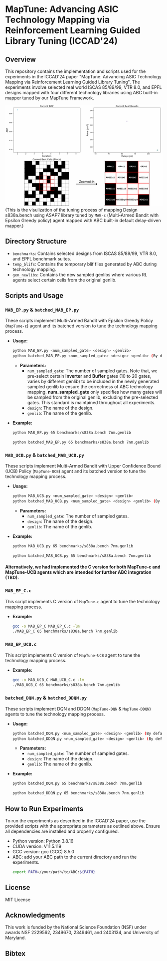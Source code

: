 # MapTune: Advancing ASIC Technology Mapping via Reinforcement Learning Guided Library Tuning (ICCAD'24)

## Overview
This repository contains the implementation and scripts used for the experiments in the ICCAD'24 paper "MapTune: Advancing ASIC Technology Mapping via Reinforcement Learning Guided Library Tuning". The experiments involve selected real world ISCAS 85/89/99, VTR 8.0, and EPFL designs mapped with four different technology libraries using ABC built-in mapper tuned by our MapTune Framework.

![Combined Animation](./s838a_65_7nm.gif)
(This is the visulization of the tuning process of mapping Design s838a.bench using ASAP7 library tuned by `MAB-ε` (Multi-Armed Bandit with Epsilon Greedy policy) agent mapped with ABC built-in default delay-driven mapper.)

## Directory Structure
- `benchmarks`: Contains selected designs from ISCAS 85/89/99, VTR 8.0, and EPFL benchmark suites.
- `temp_blifs`: Contains the temporary blif files generated by ABC during technology mapping.
- `gen_newlibs`: Contains the new sampled genlibs where various RL agents select certain cells from the original genlib.

## Scripts and Usage

### `MAB_EP.py` & `batched_MAB_EP.py`
These scripts implement Multi-Armed Bandit with Epsilon Greedy Policy (`MapTune-ε`) agent and its batched version to tune the technology mapping process. 
- **Usage:** 
  ```bash
  python MAB_EP.py <num_sampled_gate> <design> <genlib>
  python batched_MAB_EP.py <num_sampled_gate> <design> <genlib> (By default, BS = 10)
  ```
  - **Parameters:**
    - `num_sampled_gate`: The number of sampled gates. Note that, we pre-select certain **Inverter** and **Buffer** gates (10 to 20 gates, varies by different genlib) to be included in the newly generated sampled genlib to ensure the correctness of ABC technology mapping. **num_sampled_gate** only specifies how many gates will be sampled from the original genlib, excluding the pre-selected gates. This standard is maintained throughout all experiments.
    - `design`: The name of the design.
    - `genlib`: The name of the genlib.

- **Example:**
  ```bash
  python MAB_EP.py 65 benchmarks/s838a.bench 7nm.genlib
  ```
  ```bash
  python batched_MAB_EP.py 65 benchmarks/s838a.bench 7nm.genlib
  ```
### `MAB_UCB.py` & `batched_MAB_UCB.py`
These scripts implement Multi-Armed Bandit with Upper Confidence Bound (UCB) Policy (`MapTune-UCB`) agent and its batched version to tune the technology mapping process.
- **Usage:**
  ```bash
  python MAB_UCB.py <num_sampled_gate> <design> <genlib>
  python batched_MAB_UCB.py <num_sampled_gate> <design> <genlib> (By default, BS = 10)
  ```
  - **Parameters:**
    - `num_sampled_gate`: The number of sampled gates.
    - `design`: The name of the design.
    - `genlib`: The name of the genlib.

- **Example:**
  ```bash
  python MAB_UCB.py 65 benchmarks/s838a.bench 7nm.genlib
  ```
  ```bash
  python batched_MAB_UCB.py 65 benchmarks/s838a.bench 7nm.genlib
  ```

#### Alternatively, we had implemented the C version for both MapTune-ε and MapTune-UCB agents which are intended for further ABC integration (TBD).

### `MAB_EP_C.c`
This script implements C version of `MapTune-ε` agent to tune the technology mapping process.
- **Example:**
  ```bash
  gcc -o MAB_EP_C MAB_EP_C.c -lm 
  ./MAB_EP_C 65 benchmarks/s838a.bench 7nm.genlib
  ```
### `MAB_EP_UCB.c`
This script implements C version of `MapTune-UCB` agent to tune the technology mapping process.
- **Example:**
  ```bash
  gcc -o MAB_UCB_C MAB_UCB_C.c -lm
  ./MAB_UCB_C 65 benchmarks/s838a.bench 7nm.genlib
  ```
### `batched_DQN.py` & `batched_DDQN.py`
These scripts implement DQN and DDQN (`MapTune-DQN` & `MapTune-DDQN`) agents to tune the technology mapping process.
- **Usage:**
  ```bash
  python batched_DQN.py <num_sampled_gate> <design> <genlib> (By default, BS = 10)
  python batched_DDQN.py <num_sampled_gate> <design> <genlib> (By default, BS = 10)
  ```
  - **Parameters:**
    - `num_sampled_gate`: The number of sampled gates.
    - `design`: The name of the design.
    - `genlib`: The name of the genlib.

- **Example:**
  ```bash
  python batched_DQN.py 65 benchmarks/s838a.bench 7nm.genlib
  ```
  ```bash
  python batched_DDQN.py 65 benchmarks/s838a.bench 7nm.genlib
  ```

## How to Run Experiments
To run the experiments as described in the ICCAD'24 paper, use the provided scripts with the appropriate parameters as outlined above. Ensure all dependencies are installed and properly configured.
- Python version: Python 3.8.16
- CUDA version: V11.5.119
- GCC version: gcc (GCC) 8.5.0
- ABC: add your ABC path to the current directory and run the experiments. 
  ```bash 
  export PATH=/your/path/to/ABC:${PATH}
  ```

## License

MIT License

## Acknowledgments

This work is funded by the National Science Foundation (NSF) under awards NSF 2229562, 2349670, 2349461, and 2403134, and University of Maryland.

## Bibtex

```
```
